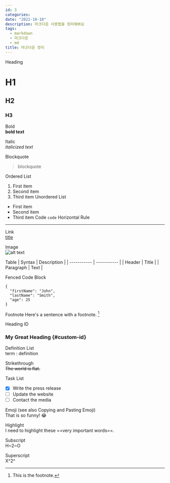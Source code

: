 ```yaml
---
id: 3
categories:
date: "2022-10-10"
description: 마크다운 사용법을 정리해봐요
tags:
  - markdown
  - 마크다운
  - md
title: 마크다운 정리
---
```


Heading

# H1

## H2

### H3

Bold  
**bold text**

Italic  
_italicized text_

Blockquote

> blockquote

Ordered List

1. First item
2. Second item
3. Third item
   Unordered List

- First item
- Second item
- Third item
  Code
  `code`
  Horizontal Rule

---

Link  
[title](https://www.example.com)

Image  
![alt text](image.jpg)

Table
| Syntax | Description |
| ----------- | ----------- |
| Header | Title |
| Paragraph | Text |

Fenced Code Block

```
{
  "firstName": "John",
  "lastName": "Smith",
  "age": 25
}
```

Footnote
Here's a sentence with a footnote. [^1]

[^1]: This is the footnote.

Heading ID

### My Great Heading {#custom-id}

Definition List  
term
: definition

Strikethrough  
~~The world is flat.~~

Task List

- [x] Write the press release
- [ ] Update the website
- [ ] Contact the media

Emoji
(see also Copying and Pasting Emoji)  
That is so funny! :joy:

Highlight  
I need to highlight these ==very important words==.

Subscript  
H~2~O

Superscript  
X^2^
